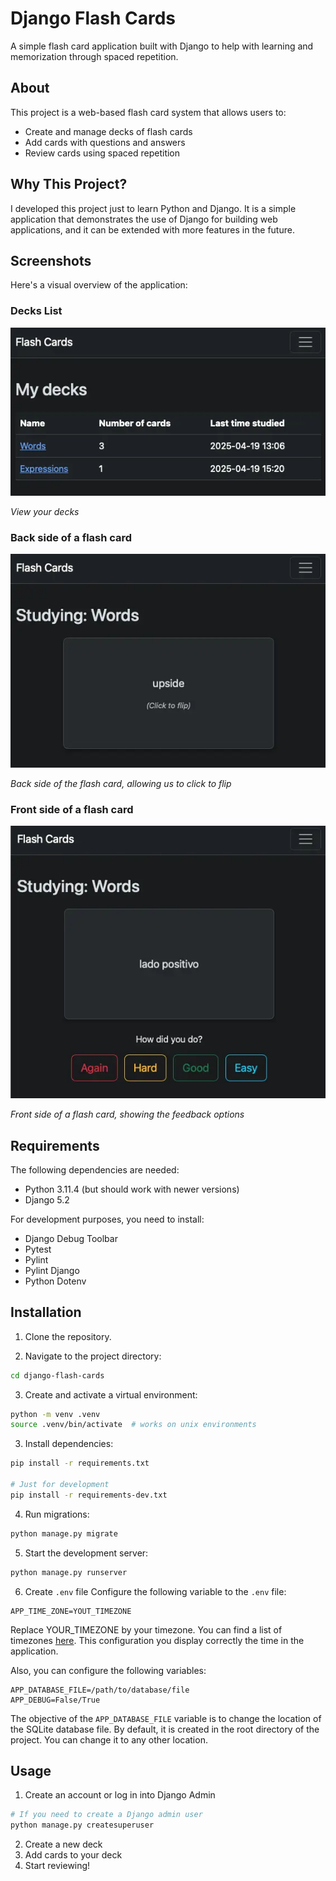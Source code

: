 # Django Flash Cards

A simple flash card application built with Django to help with learning and memorization through spaced repetition.

## About

This project is a web-based flash card system that allows users to:
- Create and manage decks of flash cards
- Add cards with questions and answers
- Review cards using spaced repetition

## Why This Project?

I developed this project just to learn Python and Django. It is a simple application that demonstrates the use of Django for building web applications, and it can be extended with more features in the future.

## Screenshots

Here's a visual overview of the application:

### Decks List
![Decks List](screenshots/01-deck-list.webp)

*View your decks*

### Back side of a flash card
![Back side of a flash card](screenshots/02-flash-card-back.webp)

*Back side of the flash card, allowing us to click to flip*

### Front side of a flash card
![Back side of a flash card](screenshots/03-flash-card-front.webp)

*Front side of a flash card, showing the feedback options*

## Requirements

The following dependencies are needed:

- Python 3.11.4 (but should work with newer versions)
- Django 5.2

For development purposes, you need to install:

- Django Debug Toolbar
- Pytest
- Pylint
- Pylint Django
- Python Dotenv

## Installation

1. Clone the repository.

2. Navigate to the project directory:
```bash
cd django-flash-cards
```

3. Create and activate a virtual environment:
```bash
python -m venv .venv
source .venv/bin/activate  # works on unix environments
```

3. Install dependencies:
```bash
pip install -r requirements.txt

# Just for development
pip install -r requirements-dev.txt
```

4. Run migrations:
```bash
python manage.py migrate
```

5. Start the development server:
```bash
python manage.py runserver
```

6. Create `.env` file 
Configure the following variable to the `.env` file:
```.env
APP_TIME_ZONE=YOUT_TIMEZONE
```

Replace YOUR_TIMEZONE by your timezone. You can find a list of timezones [here](https://en.wikipedia.org/wiki/List_of_tz_database_time_zones). This configuration you display correctly the time in the application.

Also, you can configure the following variables:
```.env
APP_DATABASE_FILE=/path/to/database/file
APP_DEBUG=False/True
```

The objective of the `APP_DATABASE_FILE` variable is to change the location of the SQLite database file. By default, it is created in the root directory of the project. You can change it to any other location.

## Usage

1. Create an account or log in into Django Admin
```bash
# If you need to create a Django admin user
python manage.py createsuperuser
```
2. Create a new deck
3. Add cards to your deck
4. Start reviewing!
